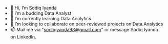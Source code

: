 - 👋 Hi, I’m Sodiq Iyanda
- 👀 I’m a budding Data Analyst
- 🌱 I’m currently learning Data Analytics
- 💞️ I’m looking to collaborate on peer-reviewed projects on Data Analytics
- 📫 Mail me via "sodiqiyanda93@gmail.com" or message Sodiq Iyanda on LinkedIn.

<!---
sodiqiyanda93/sodiqiyanda93 is a ✨ special ✨ repository because its `README.md` (this file) appears on your GitHub profile.
You can click the Preview link to take a look at your changes.
--->
